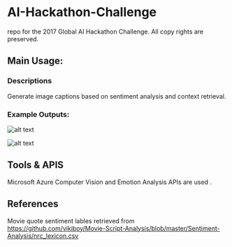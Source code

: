 # AI-Hackathon-Challenge
repo for the 2017 Global AI Hackathon Challenge.
All copy rights are preserved. 

## Main Usage:

### Descriptions 
Generate image captions based on sentiment analysis and context retrieval. 

###  Example Outputs:
![alt text]()

![alt text]()

## Tools & APIS

Microsoft Azure Computer Vision and Emotion Analysis APIs are used .

## References 

Movie quote sentiment lables retrieved from https://github.com/vikiboy/Movie-Script-Analysis/blob/master/Sentiment-Analysis/nrc_lexicon.csv
